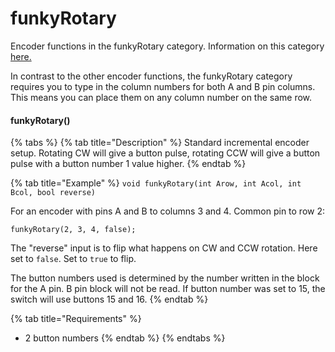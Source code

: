 # funkyRotary

Encoder functions in the funkyRotary category. Information on this category [here.](./#funkyrotary)

In contrast to the other encoder functions, the funkyRotary category requires you to type in the column numbers for both A and B pin columns. This means you can place them on any column number on the same row.&#x20;

#### funkyRotary()

{% tabs %}
{% tab title="Description" %}
Standard incremental encoder setup. Rotating CW will give a button pulse, rotating CCW will give a button pulse with a button number 1 value higher.
{% endtab %}

{% tab title="Example" %}
`void funkyRotary(int Arow, int Acol, int Bcol, bool reverse)`

For an encoder with pins A and B to columns 3 and 4. Common pin to row 2:

`funkyRotary(2, 3, 4, false);`

The "reverse" input is to flip what happens on CW and CCW rotation. Here set to `false`. Set to `true` to flip.&#x20;

The button numbers used is determined by the number written in the block for the A pin. B pin block will not be read. If button number was set to 15, the switch will use buttons 15 and 16.&#x20;
{% endtab %}

{% tab title="Requirements" %}
* 2 button numbers
{% endtab %}
{% endtabs %}
